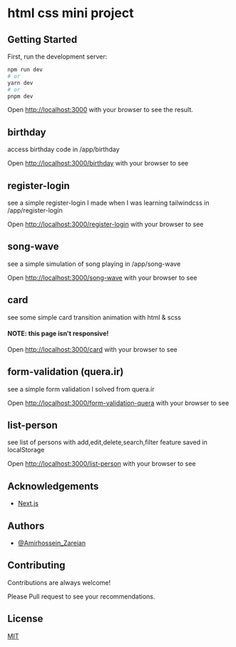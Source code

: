 # html css mini project

## Getting Started

First, run the development server:

```bash
npm run dev
# or
yarn dev
# or
pnpm dev
```

Open [http://localhost:3000](http://localhost:3000) with your browser to see the result.

## birthday

access birthday code in /app/birthday

Open [http://localhost:3000/birthday](http://localhost:3000/birthday) with your browser to see

## register-login

see a simple register-login I made when I was learning tailwindcss in /app/register-login

Open [http://localhost:3000/register-login](http://localhost:3000/register-login) with your browser to see

## song-wave

see a simple simulation of song playing in /app/song-wave

Open [http://localhost:3000/song-wave](http://localhost:3000/song-wave) with your browser to see

## card

see some simple card transition animation with html & scss

#### NOTE: this page isn't responsive!

Open [http://localhost:3000/card](http://localhost:3000/card) with your browser to see

## form-validation (quera.ir)

see a simple form validation I solved from quera.ir

Open [http://localhost:3000/form-validation-quera](http://localhost:3000/form-validation-quera) with your browser to see

## list-person

see list of persons with add,edit,delete,search,filter feature saved in localStorage

Open [http://localhost:3000/list-person](http://localhost:3000/list-person) with your browser to see

## Acknowledgements

- [Next.js](https://nextjs.org/)

## Authors

- [@Amirhossein_Zareian](https://github.com/AmirHossein-z)

## Contributing

Contributions are always welcome!

Please Pull request to see your recommendations.

## License

[MIT](https://choosealicense.com/licenses/mit/)

